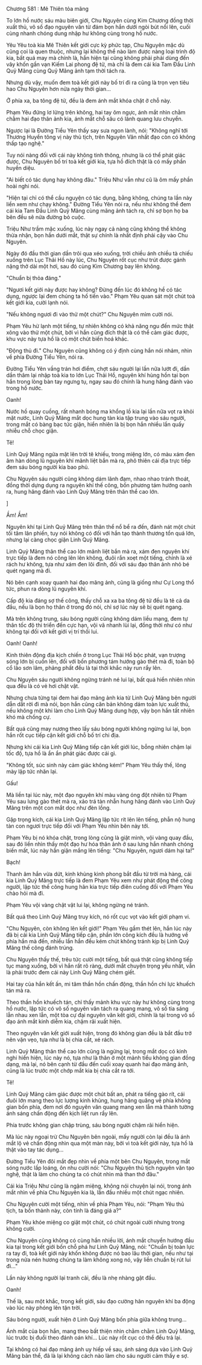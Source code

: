 




Chương 581 : Mê Thiên tỏa mãng


To lớn hồ nước sáu màu biên giới, Chu Nguyên cùng Kim Chương đồng thời xuất thủ, vô số đạo nguyên văn từ đám bọn hắn dưới ngòi bút nổi lên, cuối cùng nhanh chóng dung nhập hư không cùng trong hồ nước.

Yêu Yêu toà kia Mê Thiên kết giới cực kỳ phức tạp, Chu Nguyên mặc dù cũng coi là quen thuộc, nhưng lại không thể nào làm được nàng loại trình độ kia, bất quá may mà chính là, hắn hiện tại cũng không phải phải dùng đến vây khốn gần vạn Kiếm Lai phong đệ tử, mà chỉ là đem cái kia Tam Đầu Linh Quỷ Mãng cùng Quỷ Mãng ảnh tạm thời tách ra.

Nhưng dù vậy, muốn đem toà kết giới này bố trí đi ra cũng là trọn vẹn tiêu hao Chu Nguyên hơn nửa ngày thời gian...

Ở phía xa, ba tông đệ tử, đều là đem ánh mắt khóa chặt ở chỗ này.

Phạm Yêu đứng lơ lửng trên không, hai tay ôm ngực, ánh mắt nhìn chằm chằm hai đạo thân ảnh kia, ánh mắt chỗ sâu có lãnh quang lưu chuyển.

Ngược lại là Đường Tiểu Yên thấy say sưa ngon lành, nói: "Không nghĩ tới Thương Huyền tông vị này thủ tịch, trên Nguyên Văn nhất đạo còn có không thấp tạo nghệ."

Tuy nói nàng đối với cái này không tinh thông, nhưng là có thể phát giác được, Chu Nguyên bố trí toà kết giới kia, tựa hồ đích thật là có mấy phần huyền diệu.

"Ai biết có tác dụng hay không đâu." Triệu Như vẫn như cũ là ôm mấy phần hoài nghi nói.

"Hiện tại chỉ có thể cầu nguyện có tác dụng, bằng không, chúng ta lần này liền xem như chạy không." Đường Tiểu Yên nói ra, nếu như không thể đem cái kia Tam Đầu Linh Quỷ Mãng cùng mãng ảnh tách ra, chỉ sợ bọn họ ba bên đều sẽ nửa đường bỏ cuộc.

Triệu Như trầm mặc xuống, lúc này ngay cả nàng cũng không thể không thừa nhận, bọn hắn dưới mắt, thật sự chính là nhất định phải cậy vào Chu Nguyên.

Ngày đó đầu thời gian dần trôi qua xéo xuống, trời chiều ánh chiều tà chiếu xuống trên Lục Thải Hồ này lúc, Chu Nguyên rốt cục như trút được gánh nặng thở dài một hơi, sau đó cùng Kim Chương bay lên không.

"Chuẩn bị thỏa đáng."

"Ngươi kết giới này được hay không? Đừng đến lúc đó không hề có tác dụng, ngược lại đem chúng ta hố tiến vào." Phạm Yêu quan sát một chút toà kết giới kia, cười lạnh nói.

"Nếu không ngươi đi vào thử một chút?" Chu Nguyên mỉm cười nói.

Phạm Yêu hừ lạnh một tiếng, tự nhiên không có khả năng ngu đến mức thật xông vào thử một chút, bởi vì hắn cũng đích thật là có thể cảm giác được, khu vực này tựa hồ là có một chút biến hoá khác.

"Động thủ đi." Chu Nguyên cũng không có ý định cùng hắn nói nhảm, nhìn về phía Đường Tiểu Yên, nói ra.

Đường Tiểu Yên vầng trán hơi điểm, chợt sáu người lại lần nữa lướt đi, dần dần thâm lại nhập toà kia to lớn Lục Thải Hồ, nguyên khí hùng hồn tại bọn hắn trong lòng bàn tay ngưng tụ, ngay sau đó chính là hung hăng đánh vào trong hồ nước.

Oanh!

Nước hồ quay cuồng, rất nhanh bóng ma khổng lồ kia lại lần nữa vọt ra khỏi mặt nước, Linh Quỷ Mãng mắt dọc hung tàn kia tập trung vào sáu người, trong mắt có bàng bạc tức giận, hiển nhiên là bị bọn hắn nhiều lần quấy nhiễu chỗ chọc giận.

Tê!

Linh Quỷ Mãng ngửa mặt lên trời tê khiếu, trong miệng lớn, có màu xám đen âm hàn dòng lũ nguyên khí mãnh liệt bắn mà ra, phô thiên cái địa trực tiếp đem sáu bóng người kia bao phủ.

Chu Nguyên sáu người cũng không dám lãnh đạm, nhao nhao tránh thoát, đồng thời dựng dụng ra nguyên khí thế công, bốn phương tám hướng oanh ra, hung hăng đánh vào Linh Quỷ Mãng trên thân thể cao lớn.

]

Ầm! Ầm!

Nguyên khí tại Linh Quỷ Mãng trên thân thể nổ bể ra đến, đánh nát một chút tối tăm lân phiến, tuy nói không có đối với hắn tạo thành thương tổn quá lớn, nhưng lại càng chọc giận Linh Quỷ Mãng.

Linh Quỷ Mãng thân thể cao lớn mãnh liệt bắn mà ra, xám đen nguyên khí trực tiếp là đem nó cõng lên lên không, đuôi rắn xoẹt một tiếng, chính là xé rách hư không, tựa như xám đen lôi đình, đối với sáu đạo thân ảnh nhỏ bé quét ngang mà đi.

Nó bên cạnh xoay quanh hai đạo mãng ảnh, cũng là giống như Cự Long thổ tức, phun ra dòng lũ nguyên khí.

Cấp độ kia đáng sợ thế công, thấy chỗ xa xa ba tông đệ tử đều là tê cả da đầu, nếu là bọn họ thân ở trong đó nói, chỉ sợ lúc này sẽ bị quét ngang.

Mà trên không trung, sáu bóng người cũng không dám liều mạng, đem tự thân tốc độ thi triển đến cực hạn, vội vã nhanh lùi lại, đồng thời như có như không tại đối với kết giới vị trí thối lui.

Oanh! Oanh!

Kinh thiên động địa kịch chiến ở trong Lục Thải Hồ bộc phát, vạn trượng sóng lớn bị cuốn lên, đối với bốn phương tám hướng gào thét mà đi, toàn bộ cổ lão sơn lâm, phảng phất đều là tại thời khắc này run rẩy lên.

Chu Nguyên sáu người không ngừng tránh né lui lại, bất quá hiển nhiên nhìn qua đều là có vẻ hơi chật vật.

Nhưng chưa từng tại đem hai đạo mãng ảnh kia từ Linh Quỷ Mãng bên người dẫn dắt rời đi mà nói, bọn hắn cũng căn bản không dám toàn lực xuất thủ, nếu không một khi làm cho Linh Quỷ Mãng dung hợp, vậy bọn hắn tất nhiên khó mà chống cự.

Bất quá cũng may nương theo lấy sáu bóng người không ngừng lui lại, bọn hắn rốt cục tiếp cận kết giới chỗ bố trí chi địa.

Nhưng khi cái kia Linh Quỷ Mãng tiếp cận kết giới lúc, bỗng nhiên chậm lại tốc độ, tựa hồ là ẩn ẩn phát giác được cái gì.

"Không tốt, súc sinh này cảm giác không kém!" Phạm Yêu thấy thế, lông mày lập tức nhăn lại.

Gấu!

Mà liền tại lúc này, một đạo nguyên khí màu vàng óng đột nhiên từ Phạm Yêu sau lưng gào thét mà ra, xảo trá tàn nhẫn hung hăng đánh vào Linh Quỷ Mãng trên một con mắt dọc như đèn lồng.

Gặp trọng kích, cái kia Linh Quỷ Mãng lập tức rít lên lên tiếng, phẫn nộ hung tàn con ngươi trực tiếp đối với Phạm Yêu nhìn bên này tới.

Phạm Yêu bị nó khóa chặt, trong lòng cũng là giật mình, vội vàng quay đầu, sau đó liền nhìn thấy một đạo hư hóa thân ảnh ở sau lưng hắn nhanh chóng biến mất, lúc này hắn giận mắng lên tiếng: "Chu Nguyên, ngươi dám hại ta!"

Bạch!

Thanh âm hắn vừa dứt, kinh khủng kình phong bắt đầu từ trời mà hàng, cái kia Linh Quỷ Mãng trực tiếp là đem Phạm Yêu xem như phát động thế công người, lập tức thế công hung hãn kia trực tiếp điên cuồng đối với Phạm Yêu chào hỏi mà đi.

Phạm Yêu vội vàng chật vật lui lại, không ngừng né tránh.

Bất quá theo Linh Quỷ Mãng truy kích, nó rốt cục vọt vào kết giới phạm vi.

"Chu Nguyên, còn không lên kết giới!" Phạm Yêu gầm thét lên, hắn lúc này đã bị cái kia Linh Quỷ Mãng tiếp cận, phần lớn công kích đều là hướng về phía hắn mà đến, nhiều lần hắn đều kém chút không tránh kịp bị Linh Quỷ Mãng thế công đánh trúng.

Chu Nguyên thấy thế, trêu tức cười một tiếng, bất quá thật cũng không tiếp tục mang xuống, bởi vì hắn rất rõ ràng, dưới mắt chuyện trọng yếu nhất, vẫn là phải trước đem cái này Linh Quỷ Mãng chém giết.

Hai tay của hắn kết ấn, mi tâm thần hồn chấn động, thần hồn chi lực khuếch tán mà ra.

Theo thần hồn khuếch tán, chỉ thấy mảnh khu vực này hư không cùng trong hồ nước, lập tức có vô số nguyên văn tách ra quang mang, vô số tia sáng lẫn nhau xen lẫn, một tòa cự đại nguyên văn kết giới, chính là tại trong vô số đạo ánh mắt kinh diễm kia, chậm rãi xuất hiện.

Theo nguyên văn kết giới xuất hiện, trong đó không gian đều là bắt đầu trở nên vặn vẹo, tựa như là bị chia cắt, xé rách.

Linh Quỷ Mãng thân thể cao lớn cũng là ngừng lại, trong mắt dọc có kinh nghi hiển hiện, lúc này nó, tựa như là thân ở một mảnh tiểu không gian đồng dạng, mà lại, nó bên cạnh từ đầu đến cuối xoay quanh hai đạo mãng ảnh, cũng là lúc trước một chớp mắt kia bị chia cắt ra tới.

Tê!

Linh Quỷ Mãng cảm giác được một chút bất an, phát ra tiếng gào rít, cái đuôi lớn mang theo lực lượng kinh khủng, hung hăng quăng về phía không gian bốn phía, đem nơi đó nguyên văn quang mang xen lẫn mà thành tường ánh sáng chấn động đến kịch liệt run rẩy lên.

Phía trước không gian chập trùng, sáu bóng người chậm rãi hiển hiện.

Mà lúc này ngoại trừ Chu Nguyên bên ngoài, mấy người còn lại đều là ánh mắt lộ vẻ chấn động nhìn qua một màn này, bởi vì toà kết giới này, tựa hồ là thật vào tay tác dụng...

Đường Tiểu Yên đôi mắt đẹp nhìn về phía một bên Chu Nguyên, trong mắt sóng nước lấp loáng, ôn nhu cười nói: "Chu Nguyên thủ tịch nguyên văn tạo nghệ, thật là làm cho chúng ta có chút nhìn mà than thở đâu."

Cái kia Triệu Như cũng là ngậm miệng, không nói chuyện lại nói, trong ánh mắt nhìn về phía Chu Nguyên kia là, lần đầu nhiều một chút ngạc nhiên.

Chu Nguyên cười một tiếng, nhìn về phía Phạm Yêu, nói: "Phạm Yêu thủ tịch, ta bốn thành này, còn tính là đáng giá a?"

Phạm Yêu khóe miệng co giật một chút, có chút ngoài cười nhưng trong không cười.

Chu Nguyên cũng không có cùng hắn nhiều lời, ánh mắt chuyển hướng đầu kia tại trong kết giới bốn chỗ phá hư Linh Quỷ Mãng, nói: "Chuẩn bị toàn lực ra tay đi, toà kết giới này khốn không được nó bao lâu thời gian, nếu như tại trong nửa nén hương chúng ta làm không xong nó, vậy liền chuẩn bị rút lui đi..."

Lần này không người lại tranh cãi, đều là nhẹ nhàng gật đầu.

Oanh!

Thế là, sau một khắc, trong kết giới, sáu đạo cường hãn nguyên khí ba động vào lúc này phóng lên tận trời.

Sáu bóng người, xuất hiện ở Linh Quỷ Mãng bốn phía giữa không trung...

Ánh mắt của bọn hắn, mang theo bất thiện nhìn chằm chằm Linh Quỷ Mãng, lúc trước bị đuổi theo đánh oán khí... Lúc này rốt cục có thể đều trả lại.

Tại không có hai đạo mãng ảnh uy hiếp về sau, ánh sáng dựa vào Linh Quỷ Mãng bản thể, đã là lại không cách nào làm cho sáu người cảm thấy e sợ.




